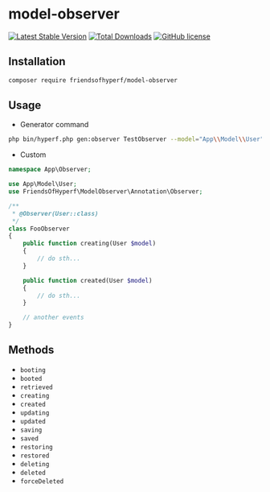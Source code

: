 # model-observer

[![Latest Stable Version](https://poser.pugx.org/friendsofhyperf/model-observer/version.png)](https://packagist.org/packages/friendsofhyperf/model-observer)
[![Total Downloads](https://poser.pugx.org/friendsofhyperf/model-observer/d/total.png)](https://packagist.org/packages/friendsofhyperf/model-observer)
[![GitHub license](https://img.shields.io/github/license/friendsofhyperf/model-observer)](https://github.com/friendsofhyperf/model-observer)

## Installation

```bash
composer require friendsofhyperf/model-observer
```

## Usage

- Generator command

```bash
php bin/hyperf.php gen:observer TestObserver --model="App\\Model\\User"
```

- Custom

```php
namespace App\Observer;

use App\Model\User;
use FriendsOfHyperf\ModelObserver\Annotation\Observer;

/**
 * @Observer(User::class)
 */
class FooObserver
{
    public function creating(User $model)
    {
        // do sth...
    }

    public function created(User $model)
    {
        // do sth...
    }

    // another events
}
```

## Methods

- `booting`
- `booted`
- `retrieved`
- `creating`
- `created`
- `updating`
- `updated`
- `saving`
- `saved`
- `restoring`
- `restored`
- `deleting`
- `deleted`
- `forceDeleted`
